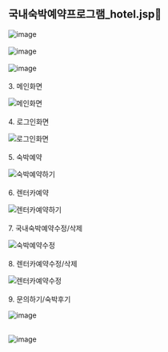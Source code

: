 ## 국내숙박예약프로그램_hotel.jsp👋

![image](https://github.com/user-attachments/assets/3b547e74-e6cf-4c97-bb17-7f9d5a14e785)
<br>
<br>
![image](https://github.com/user-attachments/assets/1d15950e-ce0b-4975-88fb-462235d812e5)
<br>
<br>
![image](https://github.com/user-attachments/assets/91d346e9-dadb-416c-aee8-2ac2bc659469)
<br>
<br>
3. 메인화면

![메인화면](https://github.com/user-attachments/assets/14aa163d-74d2-4be4-82bb-6cfc4e473945)
<br>
<br>
4. 로그인화면

![로그인화면](https://github.com/user-attachments/assets/ea82186a-3a70-45d1-8486-f88b039f2573)
<br>
<br>
5.  숙박예약

![숙박예약하기](https://github.com/user-attachments/assets/53ed23fb-5db0-4cd8-b553-58a53d628f56)
<br>
<br>
6. 렌터카예약

![렌터카예약하기](https://github.com/user-attachments/assets/c3778f06-aebd-49bc-ba5d-94f9ee071656)
<br>
<br>
7. 국내숙박예약수정/삭제

![숙박예약수정](https://github.com/user-attachments/assets/446f31c1-948a-4847-8b1c-d52702a20f21)
<br>
<br>
8. 렌터카예약수정/삭제

![렌터카예약수정](https://github.com/user-attachments/assets/67c843b9-926c-4a45-9d11-df6b726a2ae9)
<br>
<br>
9. 문의하기/숙박후기

![image](https://github.com/user-attachments/assets/54c52c2a-f8ce-469f-b5ec-27f606e3d27a)
<br>
<br>

![image](https://github.com/user-attachments/assets/f595e122-8150-4dd7-beb8-d5dadb566d4b)
<br>
<br>


